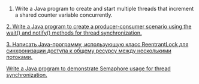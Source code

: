 
1. Write a Java program to create and start multiple threads that increment a shared counter variable concurrently.

[2. Write a Java program to create a producer-consumer scenario using the wait() and notify() methods for thread synchronization.](https://w3resource.com/java-exercises/multithreading/java-multithreading-exercise-2.php)

[3. Написать Java-программу, использующую класс ReentrantLock для синхронизации доступа к общему ресурсу между несколькими потоками.](https://w3resource.com/java-exercises/multithreading/java-multithreading-exercise-3.php)

[Write a Java program to demonstrate Semaphore usage for thread synchronization.](https://w3resource.com/java-exercises/multithreading/java-multithreading-exercise-4.php)
